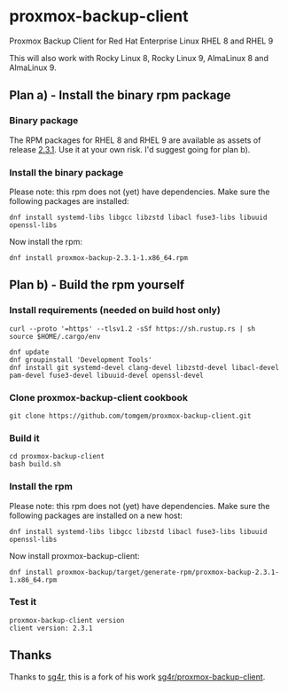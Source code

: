# proxmox-backup-client

Proxmox Backup Client for Red Hat Enterprise Linux RHEL 8 and RHEL 9

This will also work with Rocky Linux 8, Rocky Linux 9, AlmaLinux 8 and AlmaLinux 9.


## Plan a) - Install the binary rpm package

### Binary package

The RPM packages for RHEL 8 and RHEL 9 are available as assets of release [2.3.1](https://github.com/tomgem/proxmox-backup-client/releases/tag/2.3.1).
Use it at your own risk. I'd suggest going for plan b).

### Install the binary package

Please note: this rpm does not (yet) have dependencies. Make sure the following packages are installed:

```
dnf install systemd-libs libgcc libzstd libacl fuse3-libs libuuid openssl-libs
```

Now install the rpm:

```
dnf install proxmox-backup-2.3.1-1.x86_64.rpm
```


## Plan b) - Build the rpm yourself

### Install requirements (needed on build host only)

```
curl --proto '=https' --tlsv1.2 -sSf https://sh.rustup.rs | sh
source $HOME/.cargo/env
```

```
dnf update
dnf groupinstall 'Development Tools'
dnf install git systemd-devel clang-devel libzstd-devel libacl-devel pam-devel fuse3-devel libuuid-devel openssl-devel
```

### Clone proxmox-backup-client cookbook

```
git clone https://github.com/tomgem/proxmox-backup-client.git
```

### Build it

```
cd proxmox-backup-client
bash build.sh
```

### Install the rpm

Please note: this rpm does not (yet) have dependencies. Make sure the following packages are installed on a new host:

```
dnf install systemd-libs libgcc libzstd libacl fuse3-libs libuuid openssl-libs
```

Now install proxmox-backup-client:

```
dnf install proxmox-backup/target/generate-rpm/proxmox-backup-2.3.1-1.x86_64.rpm
```

### Test it

```
proxmox-backup-client version
client version: 2.3.1
```

## Thanks

Thanks to [sg4r](https://github.com/sg4r), this is a fork of his work [sg4r/proxmox-backup-client](https://github.com/sg4r/proxmox-backup-client).
